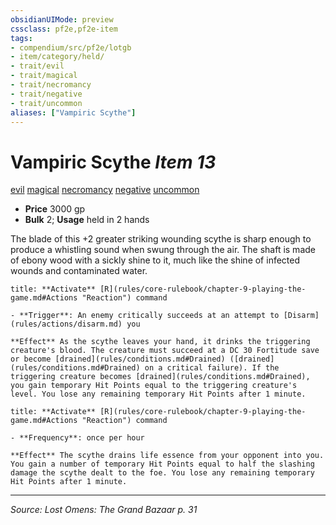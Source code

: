 ```yaml
---
obsidianUIMode: preview
cssclass: pf2e,pf2e-item
tags:
- compendium/src/pf2e/lotgb
- item/category/held/
- trait/evil
- trait/magical
- trait/necromancy
- trait/negative
- trait/uncommon
aliases: ["Vampiric Scythe"]
---
```

# Vampiric Scythe *Item 13*  
[evil](evil.md "Evil Alignment Trait")  [magical](magical.md "Magical Item Trait")  [necromancy](necromancy.md "Necromancy School Trait")  [negative](negative.md "Negative Energy & Element Trait")  [uncommon](uncommon.md "Uncommon Rarity Trait")  

- **Price** 3000 gp
- **Bulk** 2; **Usage** held in 2 hands

The blade of this +2 greater striking wounding scythe is sharp enough to produce a whistling sound when swung through the air. The shaft is made of ebony wood with a sickly shine to it, much like the shine of infected wounds and contaminated water.

```ad-embed-ability
title: **Activate** [R](rules/core-rulebook/chapter-9-playing-the-game.md#Actions "Reaction") command

- **Trigger**: An enemy critically succeeds at an attempt to [Disarm](rules/actions/disarm.md) you

**Effect** As the scythe leaves your hand, it drinks the triggering creature's blood. The creature must succeed at a DC 30 Fortitude save or become [drained](rules/conditions.md#Drained) ([drained](rules/conditions.md#Drained) on a critical failure). If the triggering creature becomes [drained](rules/conditions.md#Drained), you gain temporary Hit Points equal to the triggering creature's level. You lose any remaining temporary Hit Points after 1 minute.
```

```ad-embed-ability
title: **Activate** [R](rules/core-rulebook/chapter-9-playing-the-game.md#Actions "Reaction") command

- **Frequency**: once per hour

**Effect** The scythe drains life essence from your opponent into you. You gain a number of temporary Hit Points equal to half the slashing damage the scythe dealt to the foe. You lose any remaining temporary Hit Points after 1 minute.
```


---
*Source: Lost Omens: The Grand Bazaar p. 31*